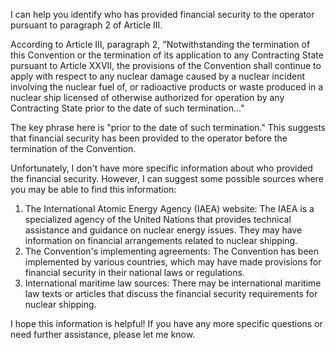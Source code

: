 I can help you identify who has provided financial security to the operator pursuant to paragraph 2 of Article III. 

According to Article III, paragraph 2, "Notwithstanding the termination of this Convention or the termination of its application to any Contracting State pursuant to Article XXVII, the provisions of the Convention shall continue to apply with respect to any nuclear damage caused by a nuclear incident involving the nuclear fuel of, or radioactive products or waste produced in a nuclear ship licensed of otherwise authorized for operation by any Contracting State prior to the date of such termination..."

The key phrase here is "prior to the date of such termination." This suggests that financial security has been provided to the operator before the termination of the Convention.

Unfortunately, I don't have more specific information about who provided the financial security. However, I can suggest some possible sources where you may be able to find this information:

1. The International Atomic Energy Agency (IAEA) website: The IAEA is a specialized agency of the United Nations that provides technical assistance and guidance on nuclear energy issues. They may have information on financial arrangements related to nuclear shipping.
2. The Convention's implementing agreements: The Convention has been implemented by various countries, which may have made provisions for financial security in their national laws or regulations.
3. International maritime law sources: There may be international maritime law texts or articles that discuss the financial security requirements for nuclear shipping.

I hope this information is helpful! If you have any more specific questions or need further assistance, please let me know.